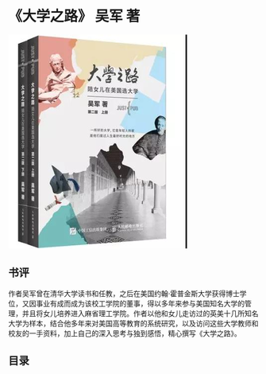 # 《大学之路》 吴军 著
![](DAXUEZHILU.jpg)
## 书评
作者吴军曾在清华大学读书和任教，之后在美国约翰·霍普金斯大学获得博士学位，又因事业有成而成为该校工学院的董事，得以多年来参与美国知名大学的管理，并且将女儿培养进入麻省理工学院。作者以他和女儿走访过的英美十几所知名大学为样本，结合他多年来对美国高等教育的系统研究，以及访问这些大学教师和校友的一手资料，加上自己的深入思考与独到感悟，精心撰写《大学之路》。
## 目录